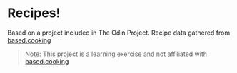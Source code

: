 # Recipes!

Based on a project included in The Odin Project. Recipe data gathered from [based.cooking](https://based.cooking)

> Note: This project is a learning exercise and not affiliated with [based.cooking](https://based.cooking)
